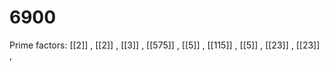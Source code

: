 # 6900

Prime factors: [[2]] , [[2]] , [[3]] , [[575]] , [[5]] , [[115]] , [[5]] , [[23]] , [[23]] , 